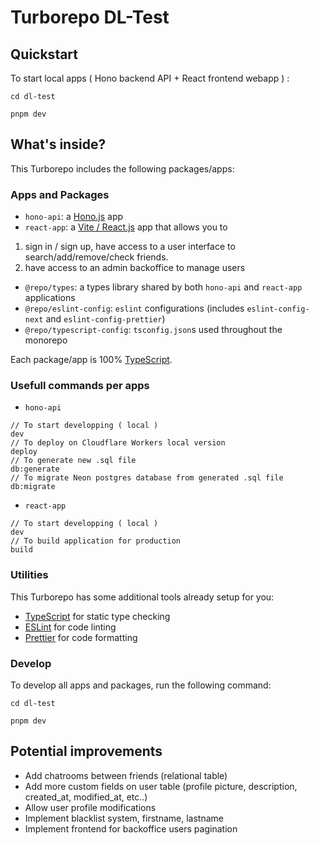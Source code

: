 # Turborepo DL-Test

## Quickstart

To start local apps ( Hono backend API + React frontend webapp ) :

```
cd dl-test

pnpm dev
```

## What's inside?

This Turborepo includes the following packages/apps:

### Apps and Packages

- `hono-api`: a [Hono.js](https://hono.dev/) app
- `react-app`: a [Vite / React.js](https://vitejs.dev/) app that allows you to

1. sign in / sign up, have access to a user interface to search/add/remove/check friends.
2. have access to an admin backoffice to manage users

- `@repo/types`: a types library shared by both `hono-api` and `react-app` applications
- `@repo/eslint-config`: `eslint` configurations (includes `eslint-config-next` and `eslint-config-prettier`)
- `@repo/typescript-config`: `tsconfig.json`s used throughout the monorepo

Each package/app is 100% [TypeScript](https://www.typescriptlang.org/).

### Usefull commands per apps

- `hono-api`

```
// To start developping ( local )
dev
// To deploy on Cloudflare Workers local version
deploy
// To generate new .sql file
db:generate
// To migrate Neon postgres database from generated .sql file
db:migrate
```

- `react-app`

```
// To start developping ( local )
dev
// To build application for production
build
```

### Utilities

This Turborepo has some additional tools already setup for you:

- [TypeScript](https://www.typescriptlang.org/) for static type checking
- [ESLint](https://eslint.org/) for code linting
- [Prettier](https://prettier.io) for code formatting

### Develop

To develop all apps and packages, run the following command:

```
cd dl-test

pnpm dev
```

## Potential improvements

- Add chatrooms between friends (relational table)
- Add more custom fields on user table (profile picture, description, created_at, modified_at, etc..)
- Allow user profile modifications
- Implement blacklist system, firstname, lastname
- Implement frontend for backoffice users pagination
